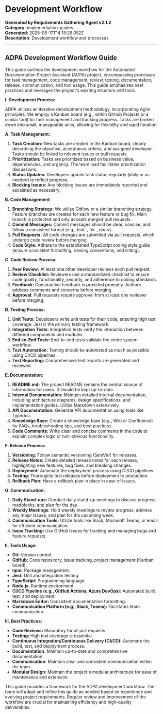 # Development Workflow

**Generated by Requirements Gathering Agent v2.1.2**  
**Category:** implementation-guides  
**Generated:** 2025-06-17T14:18:26.052Z  
**Description:** Development workflow and processes

---

## ADPA Development Workflow Guide

This guide outlines the development workflow for the Automated Documentation Project Assistant (ADPA) project, encompassing processes for task management, code management, review, testing, documentation, release, communication, and tool usage.  This guide emphasizes best practices and leverages the project's existing structure and tools.

**I. Development Process:**

ADPA utilizes an iterative development methodology, incorporating Agile principles.  We employ a Kanban board (e.g., within GitHub Projects or a similar tool) for task management and tracking progress.  Tasks are broken down into small, manageable units, allowing for flexibility and rapid iteration.

**A. Task Management:**

1. **Task Creation:**  New tasks are created in the Kanban board, clearly describing the objective, acceptance criteria, and assigned developer.  Tasks should be linked to relevant issues or pull requests.
2. **Prioritization:** Tasks are prioritized based on business value, dependencies, and urgency.  The team lead facilitates prioritization discussions.
3. **Status Updates:** Developers update task status regularly (daily or as needed) to reflect progress.
4. **Blocking Issues:**  Any blocking issues are immediately reported and escalated as necessary.

**B. Code Management:**

1. **Branching Strategy:** We utilize Gitflow or a similar branching strategy.  Feature branches are created for each new feature or bug fix.  Main branch is protected and only accepts merged pull requests.
2. **Commit Messages:**  Commit messages should be clear, concise, and follow a consistent format (e.g., feat: , fix: , docs:).
3. **Pull Requests:** All code changes are submitted via pull requests, which undergo code review before merging.
4. **Code Style:**  Adhere to the established TypeScript coding style guide (ensure consistent formatting, naming conventions, and linting).

**C. Code Review Process:**

1. **Peer Review:** At least one other developer reviews each pull request.
2. **Review Checklist:**  Reviewers use a standardized checklist to ensure code quality, functionality, security, and adherence to coding standards.
3. **Feedback:**  Constructive feedback is provided promptly.  Authors address comments and concerns before merging.
4. **Approval:**  Pull requests require approval from at least one reviewer before merging.

**D. Testing Process:**

1. **Unit Tests:**  Developers write unit tests for their code, ensuring high test coverage.  Jest is the primary testing framework.
2. **Integration Tests:**  Integration tests verify the interaction between different components and modules.
3. **End-to-End Tests:**  End-to-end tests validate the entire system workflow.
4. **Test Automation:**  Testing should be automated as much as possible using CI/CD pipelines.
5. **Test Reporting:**  Comprehensive test reports are generated and reviewed.

**E. Documentation:**

1. **README.md:** The project README remains the central source of information for users.  It should be kept up-to-date.
2. **Internal Documentation:**  Maintain detailed internal documentation, including architecture diagrams, design specifications, and implementation guides.  Utilize Markdown extensively.
3. **API Documentation:**  Generate API documentation using tools like Typedoc.
4. **Knowledge Base:**  Create a knowledge base (e.g., Wiki or Confluence) for FAQs, troubleshooting tips, and best practices.
5. **Code Comments:**  Write clear and concise comments in the code to explain complex logic or non-obvious functionality.

**F. Release Process:**

1. **Versioning:**  Follow semantic versioning (SemVer) for releases.
2. **Release Notes:**  Create detailed release notes for each release, highlighting new features, bug fixes, and breaking changes.
3. **Deployment:**  Automate the deployment process using CI/CD pipelines.
4. **Testing:**  Thoroughly test releases before deployment to production.
5. **Rollback Plan:**  Have a rollback plan in place in case of issues.

**G. Communication:**

1. **Daily Stand-ups:**  Conduct daily stand-up meetings to discuss progress, roadblocks, and plan for the day.
2. **Weekly Meetings:**  Hold weekly meetings to review progress, address any major issues, and plan for the upcoming week.
3. **Communication Tools:**  Utilize tools like Slack, Microsoft Teams, or email for efficient communication.
4. **Issue Tracking:**  Use GitHub Issues for tracking and managing bugs and feature requests.


**II. Tools Usage:**

* **Git:** Version control.
* **GitHub:** Code repository, issue tracking, project management (Kanban board).
* **npm:** Package management.
* **Jest:** Unit and integration testing.
* **TypeScript:** Programming language.
* **Node.js:** Runtime environment.
* **CI/CD Pipeline (e.g., GitHub Actions, Azure DevOps):** Automated build, test, and deployment.
* **Markdown Editor:** Consistent documentation formatting.
* **Communication Platform (e.g., Slack, Teams):**  Facilitates team communication.


**III. Best Practices:**

* **Code Reviews:** Mandatory for all pull requests.
* **Testing:**  High test coverage is essential.
* **Continuous Integration/Continuous Delivery (CI/CD):** Automate the build, test, and deployment process.
* **Documentation:** Maintain up-to-date and comprehensive documentation.
* **Communication:**  Maintain clear and consistent communication within the team.
* **Modular Design:**  Maintain the project's modular architecture for ease of maintenance and extension.


This guide provides a framework for the ADPA development workflow.  The team will adapt and refine this guide as needed based on experience and evolving project requirements.  Regular review and improvement of the workflow are crucial for maintaining efficiency and high-quality deliverables.
